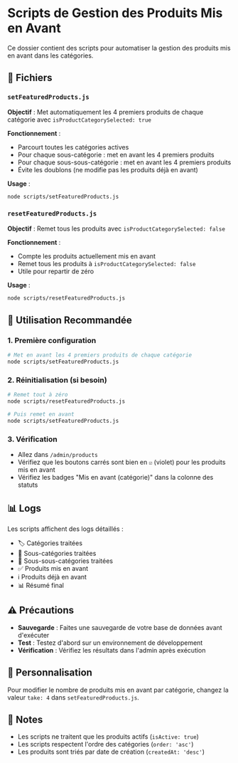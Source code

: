 # Scripts de Gestion des Produits Mis en Avant

Ce dossier contient des scripts pour automatiser la gestion des produits mis en avant dans les catégories.

## 📁 Fichiers

### `setFeaturedProducts.js`
**Objectif** : Met automatiquement les 4 premiers produits de chaque catégorie avec `isProductCategorySelected: true`

**Fonctionnement** :
- Parcourt toutes les catégories actives
- Pour chaque sous-catégorie : met en avant les 4 premiers produits
- Pour chaque sous-sous-catégorie : met en avant les 4 premiers produits
- Évite les doublons (ne modifie pas les produits déjà en avant)

**Usage** :
```bash
node scripts/setFeaturedProducts.js
```

### `resetFeaturedProducts.js`
**Objectif** : Remet tous les produits avec `isProductCategorySelected: false`

**Fonctionnement** :
- Compte les produits actuellement mis en avant
- Remet tous les produits à `isProductCategorySelected: false`
- Utile pour repartir de zéro

**Usage** :
```bash
node scripts/resetFeaturedProducts.js
```

## 🚀 Utilisation Recommandée

### 1. Première configuration
```bash
# Met en avant les 4 premiers produits de chaque catégorie
node scripts/setFeaturedProducts.js
```

### 2. Réinitialisation (si besoin)
```bash
# Remet tout à zéro
node scripts/resetFeaturedProducts.js

# Puis remet en avant
node scripts/setFeaturedProducts.js
```

### 3. Vérification
- Allez dans `/admin/products`
- Vérifiez que les boutons carrés sont bien en `☑️` (violet) pour les produits mis en avant
- Vérifiez les badges "Mis en avant (catégorie)" dans la colonne des statuts

## 📊 Logs

Les scripts affichent des logs détaillés :
- 🏷️ Catégories traitées
- 📁 Sous-catégories traitées  
- 📂 Sous-sous-catégories traitées
- ✅ Produits mis en avant
- ℹ️ Produits déjà en avant
- 📊 Résumé final

## ⚠️ Précautions

- **Sauvegarde** : Faites une sauvegarde de votre base de données avant d'exécuter
- **Test** : Testez d'abord sur un environnement de développement
- **Vérification** : Vérifiez les résultats dans l'admin après exécution

## 🔧 Personnalisation

Pour modifier le nombre de produits mis en avant par catégorie, changez la valeur `take: 4` dans `setFeaturedProducts.js`.

## 📝 Notes

- Les scripts ne traitent que les produits actifs (`isActive: true`)
- Les scripts respectent l'ordre des catégories (`order: 'asc'`)
- Les produits sont triés par date de création (`createdAt: 'desc'`) 